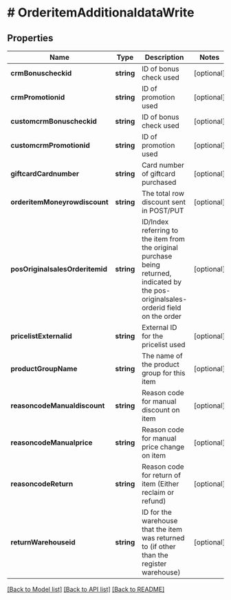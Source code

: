 # # OrderitemAdditionaldataWrite

## Properties

Name | Type | Description | Notes
------------ | ------------- | ------------- | -------------
**crmBonuscheckid** | **string** | ID of bonus check used | [optional]
**crmPromotionid** | **string** | ID of promotion used | [optional]
**customcrmBonuscheckid** | **string** | ID of bonus check used | [optional]
**customcrmPromotionid** | **string** | ID of promotion used | [optional]
**giftcardCardnumber** | **string** | Card number of giftcard purchased | [optional]
**orderitemMoneyrowdiscount** | **string** | The total row discount sent in POST/PUT | [optional]
**posOriginalsalesOrderitemid** | **string** | ID/Index referring to the item from the original purchase being returned, indicated by the pos-originalsales-orderid field on the order | [optional]
**pricelistExternalid** | **string** | External ID for the pricelist used | [optional]
**productGroupName** | **string** | The name of the product group for this item | [optional]
**reasoncodeManualdiscount** | **string** | Reason code for manual discount on item | [optional]
**reasoncodeManualprice** | **string** | Reason code for manual price change on item | [optional]
**reasoncodeReturn** | **string** | Reason code for return of item (Either reclaim or refund) | [optional]
**returnWarehouseid** | **string** | ID for the warehouse that the item was returned to (if other than the register warehouse) | [optional]

[[Back to Model list]](../../README.md#models) [[Back to API list]](../../README.md#endpoints) [[Back to README]](../../README.md)
